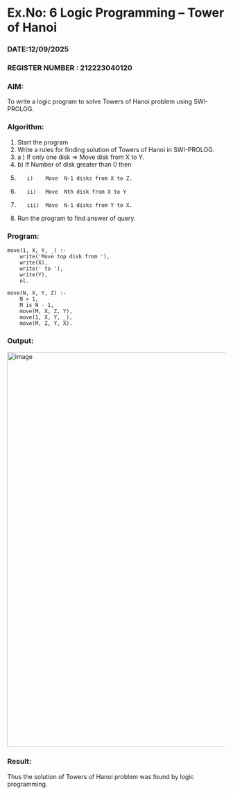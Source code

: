 # Ex.No: 6   Logic Programming – Tower of Hanoi  
### DATE:12/09/2025                                                                         
### REGISTER NUMBER : 212223040120 
### AIM: 
To  write  a logic program  to solve Towers of Hanoi problem  using SWI-PROLOG. 
### Algorithm:
1. Start the program
2.  Write a rules for finding solution of Towers of Hanoi in SWI-PROLOG.
3.  a )	If only one disk  => Move disk from X to Y.
4.  b)	If Number of disk greater than 0 then
5.        i)	Move  N-1 disks from X to Z.
6.        ii)	Move  Nth disk from X to Y
7.        iii)	Move  N-1 disks from Y to X.
8. Run the program  to find answer of  query.

### Program:
```
move(1, X, Y, _) :-
    write('Move top disk from '),
    write(X),
    write(' to '),
    write(Y),
    nl.

move(N, X, Y, Z) :-
    N > 1,
    M is N - 1,
    move(M, X, Z, Y),
    move(1, X, Y, _),
    move(M, Z, Y, X).
```


### Output:
<img width="1919" height="910" alt="image" src="https://github.com/user-attachments/assets/28cc00c4-b8e6-4325-aed5-e2caab7b5cc4" />



### Result:
Thus the solution of Towers of Hanoi problem was found by logic programming.
